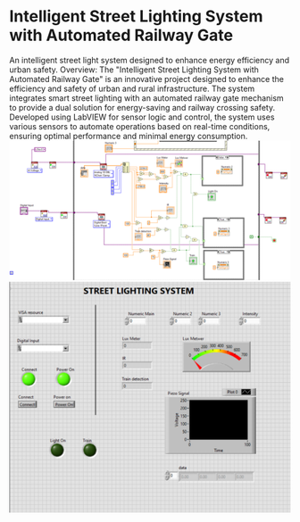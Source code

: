 # Intelligent Street Lighting System with Automated Railway Gate
An intelligent street light system designed to enhance energy efficiency and urban safety.
Overview: The "Intelligent Street Lighting System with Automated Railway Gate" is an innovative project designed to enhance the efficiency and safety of urban and rural infrastructure. The system integrates smart street lighting with an automated railway gate mechanism to provide a dual solution for energy-saving and railway crossing safety. Developed using LabVIEW for sensor logic and control, the system uses various sensors to automate operations based on real-time conditions, ensuring optimal performance and minimal energy consumption.
<img src = "Labview.png">
<img src = "Labview dashboard.png">
